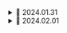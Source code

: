 <details>
<summary>📅 2024.01.31</summary>

<h1>npm 초기화 및 Express 설치</h1>

- `npm init`

  - package.json : 프로젝트의 정보와 프로젝트에서 사용 중인 패키지의 의존성을 관리하는 곳

- `npm install express`

  - express : Node.js 의 API를 단순화하고 유용한 기능들을 더 추가 시켜 Node.js 를 더 편리하고 유용하게 사용할 수 있게 해주는 모듈

- index.js 파일 생성
  - Node.js 에서 진입점이 되는 파일

<h2>라우팅 및 서버 구동</h2>

```javascript
const express = require("express");
const dotenv = require("dotenv");

dotenv.config();

const app = express();

app.get("/", (req, res) => {
  res.send("Hello World");
});

//PORT
const PORT = process.env.PORT;

app.listen(PORT, () => {
  console.log(`Listening on ${PORT}`);
});
```

`node index.js`

![image](https://github.com/JEONGSUJONG/readme-main/assets/142254876/5dfa5b4c-a604-4889-b148-3f7ea4371fb2)

- `npm install -D nodemon` : nodemon 은 Node.js 애플리케이션의 코드 변경을 감지하고 자동으로 서버를 다시 시작해주는 도구

- package.json

```json
  "scripts": {
    "dev": "nodemon src/index.js",      // 추가
    "test": "echo \"Error: no test specified\" && exit 1"
  },
```

`npm run dev`

<h1>BE Folder Structure</h1>

```
├─node_modules
├─src
    ├─middleware
    │   └─auth.js
    ├─models
    │   └─User.js
    ├─routes
    │   └─users.js
    └─index.js
├─public
    └─//static 파일
├─.env
├─.gitignore
├─package-lock.json
└─package.json
```

<h1>필요한 package 설치</h1>

- `npm install bcryptjs` : `bcryptjs` 비밀번호를 해싱을 수행하기 위한 라이브러리
- `npm install jsonwebtoken` : `jsonwebtoken` JSON 형식의 토큰을 생성하고 검증하기 위한 라이브러리. 주로 (Authentication) 을 구현할 때 사용되며 특히, 웹 토큰 (JSON Web Token)을 생성하여 사용자의 세션 상태를 유지하거나 검증할 수 있게 한다.
- `npm install cors` : Express 애플리케이션에서 클라이언트와 서버 간의 HTTP 요청에 응답하고 자원 요청을 허용하는 미들웨어
- `npm install mongoose` : MongoDB와 상호 작용하기 위한 Node.js 라이브러리.

<h1>express.static()</h1>

- express.static : 이미지, CSS 파일 및 Javascript 파일과 같은 정적 파일을 제공하려면 Express의 express.static 내장 미들웨어 기능을 사용할 수 있다.

![image](https://github.com/JEONGSUJONG/readme-main/assets/142254876/8aa45f1e-9deb-40cb-9783-219769a685bc)

- index.js

```javascript
const path = require("path");

// public 폴더 안의 정적 파일 가져오기
app.use(express.static(path.join(__dirname, "../public")));
```

![image](https://github.com/JEONGSUJONG/readme-main/assets/142254876/32c17f29-8f63-4044-9c41-84bd03e88bc8)

- `__dirname` : 현재 파일이 위치한 디렉토리를 의미
  - `path.join` 을 사용하여 정적 파일이 위치한 디렉토리 경로를 지정합니다.
- `"../public"` 은 정적 파일들이 위치한 디렉토리

`app.use("가상경로", express.static("public"));` : 가상경로로 사용할 수 있지만 노드 프로세스를 시작하는 디렉토리는 상대적이기에 위의 예시인 절대 경로로 사용하는 것을 권장.

<h1>Cors</h1>

- Server와 Client 간 Port가 다르거나 도메인이 다르면 즉, Origin이 다르면 Request 를 보낼 수 없다.
  - Why? 보안을 위한 Same Origin Policy 정책 때문 (동일 출처 정책)
- Cross-Origin Resource Sharing 를 사용하면 된다.
- `app.use(cors())`

<h1>Express.json</h1>

`app.use(express.json())`

```javascript
app.use(express.json());

app.post("/", (req, res) => {
  console.log(req.body);
  res.json(req.body);
});
```

https://github.com/JEONGSUJONG/readme-main/assets/142254876/bb725cbd-f045-490d-8385-216f9922e008

<h1>mongoose</h1>

- Mongoose : 데이터를 만들고 관리하기 위해서 먼저 Schema 를 만들고 그 스키마로 모델을 만든다. 몽구스는 MongoDB 를 쓸 때 사용해도 되고 안 써도 되는 선택사항

1. 스키마를 생성한다
2. 스키마를 이용하여 모델을 만든다
3. 모델을 이용하여 데이터를 CRUD 할 수 있다.

```javascript
const mongoose = require("mongoose");

const product = new mongoose.Schema({
  name: {
    type: String,
    required: true
  }
  price: {
    type: Number
  }
  ...
})

const Product = mongoose.model("Product", productSchema);
module.exports = Product;
```

- 애플리케이션 계층에서 특정 스키마를 적용

  - 모델 유효성 검사
  - MongoDB 작업을 쉽게 하기 위한 기타 기능

- Schema : Mongoose 스키마는 문서 (Document)의 구조, 기본값, 유효성 검사를 정의 (default: 0, required: true/false)
- Model : Mongoose 모델은 레코드 생성,쿼리,업데이트,삭제 등을 위한 데이터 베이스 인터페이스 제공

<h2>MongoDB Atlas Cloud Service</h2>

https://www.mongodb.com/ko-kr

로그인 -> new project -> database -> Build a Database

-> DatabaseAccess (username, password) 기억하기

```javascript
const mongoose = require("mongoose");

// mongoose
mongoose
  .connect(process.env.MONGO_URL, {
    dbName: process.env.MONGO_DB_NAME,
  })
  .then(() => console.log("MongoDB Connected"))
  .catch((err) => console.log(err));
```

- URL : Atlas -> Deployment/Database -> Connect -> Drivers -> `Add your connection string into your application code` URL 복사 후 .env 파일에 넣기 -> URL 에 `<username>:<password>` 에 DatabaseAccess 설정한 username과 password 넣어주기

![image](https://github.com/JEONGSUJONG/readme-main/assets/142254876/a6d204e6-46ca-481e-90c8-93ef31eed596)
정상적으로 연결되었다..!

- MongoDB Compass 에서도 동일한 URL 적용

<h2>User Schema 생성</h2>

- models/User.js

```javascript
const mongoose = required("mongoose");

const userSchema = mongoose.Schema({
  name: {
    type: String,
    maxLength: 50,
  },
  email: {
    type: String,
    trim: true, // 문자열 양 끝 공백 제거
    unique: 1, // 중복된 값 허용 x
  },
  password: {
    type: String,
    minLength: 5,
    required: true,
  },
  role: {
    type: Number,
    default: 0,
  },
  image: {
    type: String,
  },
});

const User = mongoose.model("User", userSchema);

module.exports = User;
```

<h1>Express 에러 처리</h1>

- 기본 라우트에서 에러 발생시키기
```javascript
app.get("/", (req, res) => {
  throw new Error("This is Error");
});
```

![image](https://github.com/JEONGSUJONG/readme-main/assets/142254876/3400c926-ca16-40a1-b059-e38ee3b36ec5)

- 실행하면 바로 서버가 다운(Crash) 된다 (에러 처리 미들웨어 필요)

```javascript
app.get("/", (req, res) => {
  throw new Error("This is Error");
});

// 에러 처리기
app.use((error, req, res, next) => {
  res.send(error.message);
});
```

![image](https://github.com/JEONGSUJONG/readme-main/assets/142254876/ff8d7f0c-ce29-45af-9497-da541b62231d)

- 위와같으면 서버가 다운 되지 않고 에러 메시지를 보여준다.
- 하지만, 비동기 요청으로 인한 에러는 에러 처리기에서 못 받는다.

```javascript
app.get("/", (req, res) => {
  setImmediate(() => {
    throw new Error("This is Error");
  });
});

app.use((error, req, res, next) => {
  res.send(error.message);
});
```

![image](https://github.com/JEONGSUJONG/readme-main/assets/142254876/6c16141e-8d2c-4fa9-89ba-c326681568d2)


<h2>How to solve?</h2>

- next 이용하기

```javascript
app.get("/", (req, res, next) => {
  setImmediate(() => {
    next(new Error("This is Error"));
  });
});

app.use((error, req, res, next) => {
  res.status(500).send(error.message || 'Internal Server Error');
});
```

</details>


<details>
<summary>📅 2024.02.01</summary>

<h1>RegisterRouter생성</h1>

- "회원가입" 을 클릭하면 client가 thunkFunction 내에서 비동기 요청을 보냄

```javascript
const response = await axiosInstance.post(`/users/register`, body);
return response.data;
```

- 서버에서 이 비동기 요청을 처리해주어야함.

- routes/user.js
```javascript
const express = require("express");
const router = express.Router();

router.post("/users/register", (req, res) => {
  // User 데이터를 저장해야함.
});


module.exports = router;
```

- index.js
```javascript
const UserRouter = require("./routes/user-router");
app.use('/api/v1/users', UserRouter);
```

- `api/v1` 으로 받으니 FE - axios.js 수정해줘야함

```javascript
baseURL: import.meta.env.PROD ? "" : "http://localhost:5000/api/v1",
```


- req.body 받기

![image](https://github.com/JEONGSUJONG/readme-main/assets/142254876/9499ab40-1524-413d-aa28-44f4db7d81f1)

```javascript
router.post("/users/register", async (req, res, next) => {
  try {
    const user = new User(req.body);
    await user.save();
    return res.sendStatus(200);
  } catch (error) {
    next(error)
  }
});
```

- req.body 안에 존재하는 `email` `image` `name` `password` 를 받아온다.

https://github.com/JEONGSUJONG/readme-main/assets/142254876/02c49e16-d122-44e1-8a5e-00db24e9d982


<h1>비밀번호 암호화</h1>

![image](https://github.com/JEONGSUJONG/readme-main/assets/142254876/b442d43e-184d-4837-aa61-c81d7d5b6220)

위의 DB에서는 password가 노출되어 해커가 db를 열게되면 쉽게 user의 password을 알 수 있게된다.

- bcryptjs
  - `npm install bcryptjs --save`


<h2>비밀번호 저장 방법</h2>

1. 원본 비밀번호 저장 (최악)
2. 비밀번호를 암호화 키 (Encryption Key)와 함께 암호화 (양방향)
  - 어떠한 암호를 이용해서 비밀번호를 암호화 하고 그 암호를 이용하여 복호화 가능.
    - "1234" -> 암호화(알고리즘+암호화 키) -> "qUuFwnAdNnDs"
    - "qUuFwnAdNnDs" -> 복호화 -> "1234"
  - 암호화 키가 노출되면 알고리즘은 대부분 오픈되어있어 위험함.
3. SHA256 해시(Hash)해서 저장(단방향)
  - https://emn178.github.io/online-tools/sha256
    - "1234" -> 해시 -> "qUuFwnAdNnDs"
    - "qUuFwnAdNnDs" -> 복호화 불가능!
  - 단, "1234" 와 같은 비밀번호는 "qUuFwnAdNnDs" 와 같이 암호화 되므로 레인보우 테이블(함호화 전과 후를 갖고있는 테이블)을 비교하여 찾아낼 수 있다.
4. 솔트(salt) + 비밀번호(plain pw) 를 해시로 암호화해서 저장
  - "1234" -> salt + "1234" -> 암호화된 값
  - "1234" -> salt + "1234" -> 다른 암호화된 값

- bcrypt는 salt를 사용하는 암호화 알고리즘으로 그 값을 DB에 저장하게 된다
  
<h3>UserSchema</h3>

`userSchema.pre()` : 스키마를 저장하기 전에 먼저 호출되어 해시화를 진행해준다.

- user-schema.js
```javascript
const bcrypt = require("bcryptjs");
...
userSchema.pre('save', async function (next) {
  let user = this;    // user의 data 들어감 (email, name ...)
  if (user.isModified('password')) {
    const salt = await bcrypt.genSalt(10);
    const hash = await bcrypt.hash(user.password, salt);
    user.password = hash;
  }
  next();
})
// mogoose 하기 전에 작성해줘야함!
const User = mongoose.model("User", userSchema);
```

https://github.com/JEONGSUJONG/readme-main/assets/142254876/32c6a1a9-0cc9-4956-b36d-802beda0b619


</details>